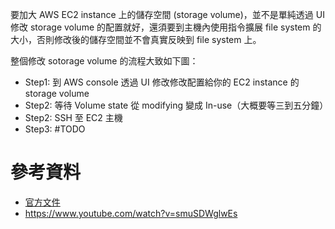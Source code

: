 要加大 AWS EC2 instance 上的儲存空間 (storage volume)，並不是單純透過 UI 修改 storage volume 的配置就好，還須要到主機內使用指令擴展 file system 的大小，否則修改後的儲存空間並不會真實反映到 file system 上。

整個修改 sotorage volume 的流程大致如下圖：

- Step1: 到 AWS console 透過 UI 修改修改配置給你的 EC2 instance 的 storage volume
- Step2: 等待 Volume state 從 modifying 變成 In-use（大概要等三到五分鐘）
- Step2: SSH 至 EC2 主機
- Step3: #TODO 

# 參考資料

- [官方文件](https://docs.aws.amazon.com/AWSEC2/latest/UserGuide/recognize-expanded-volume-linux.html)
- <https://www.youtube.com/watch?v=smuSDWglwEs>

